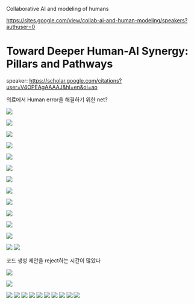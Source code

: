 Collaborative AI and modeling of humans

https://sites.google.com/view/collab-ai-and-human-modeling/speakers?authuser=0


# Toward Deeper Human-AI Synergy: Pillars and Pathways
 
speaker:  https://scholar.google.com/citations?user=V4OPEAgAAAAJ&hl=en&oi=ao

의료에서 Human error을 해결하기 위한 net?

![](https://i.imgur.com/hetGDO1.png)

![](https://i.imgur.com/N1AwfDr.png)

![](https://i.imgur.com/rwOI0O5.png)

![](https://i.imgur.com/S3ypl4e.png)

![](https://i.imgur.com/E3oR4hU.png)

![](https://i.imgur.com/b1mVc7Z.png)

![](https://i.imgur.com/Zip7UrM.png)

![](https://i.imgur.com/k94PrxS.png)

![](https://i.imgur.com/DxCBt3W.png)


![](https://i.imgur.com/fq7PO00.png)

![](https://i.imgur.com/TLtyiFo.png)

![](https://i.imgur.com/rCcRkJp.png)


![](https://i.imgur.com/QDYM77m.png)
![](https://i.imgur.com/H7r23PI.png)

코드 생성 제안을 reject하는 시간이 많았다 

![](https://i.imgur.com/3hXFdov.png)


![](https://i.imgur.com/xgnPYyY.png)

![](https://i.imgur.com/825cKX6.png)
![](https://i.imgur.com/VzcgrWL.png)
![](https://i.imgur.com/HK9q7U2.png)
![](https://i.imgur.com/1UrSpYd.png)
![](https://i.imgur.com/Yj2TMrS.png)
![](https://i.imgur.com/rfBzwkT.png)
![](https://i.imgur.com/8knV3Us.png)
![](https://i.imgur.com/6kGjX8v.png)
![](https://i.imgur.com/eqXIXvn.png)
![](https://i.imgur.com/rfhRdU0.png)
